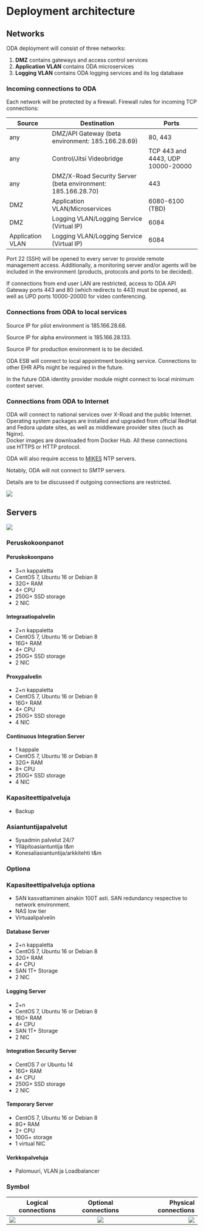 # Deployment architecture

## Networks

ODA deployment will consist of three networks:
1. **DMZ** contains gateways and access control services
2. **Application VLAN** contains ODA microservices
3. **Logging VLAN** contains ODA logging services and its log database

### Incoming connections to ODA

Each network will be protected by a firewall. Firewall rules for incoming 
TCP connections:

| Source | Destination                                         | Ports        |
| ------ | --------------------------------------------------- | ------------ |
| any    | DMZ/API Gateway (beta environment: 185.166.28.69)        | 80, 443 |
| any    | Control/Jitsi Videobridge      | TCP 443 and 4443, UDP 10000-20000 |
| any    | DMZ/X-Road Security Server (beta environment: 185.166.28.70) | 443 |
| DMZ    | Application VLAN/Microservices                   | 6080-6100 (TBD) |
| DMZ    | Logging VLAN/Logging Service (Virtual IP)                   | 6084 |
| Application VLAN | Logging VLAN/Logging Service (Virtual IP)         | 6084 |

Port 22 (SSH) will be opened to every server to provide remote management 
access. Additionally, a monitoring server and/or agents will be included in the
environment (products, protocols and ports to be decided).

If connections from end user LAN are restricted, access to ODA API Gateway 
ports 443 and 80 (which redirects to 443) must be opened, as well as UPD ports
10000-20000 for video conferencing. 

### Connections from ODA to local services

Source IP for pilot environment is 185.166.28.68.

Source IP for alpha environment is 185.166.28.133.

Source IP for production environment is to be decided.

ODA ESB will connect to local appointment booking service. Connections to other
EHR APIs might be required in the future. 

In the future ODA identity provider module might connect to local minimum 
context server.

### Connections from ODA to Internet

ODA will connect to national services over X-Road and the public Internet. 
Operating system packages are installed and upgraded from official RedHat and 
Fedora update sites, as well as middleware provider sites (such as Nginx).  
Docker images are downloaded from Docker Hub. All these connections use HTTPS 
or HTTP protocol.

ODA will also require access to [MIKES] NTP servers. 

Notably, ODA will not connect to SMTP servers.

Details are to be discussed if outgoing connections are restricted. 

![](http://www.plantuml.com/plantuml/proxy?src=https://raw.githubusercontent.com/omahoito/definitions/master/deployment.plantuml?4)

## Servers

![](http://www.plantuml.com/plantuml/proxy?src=https://raw.githubusercontent.com/omahoito/definitions/master/servers.plantuml?1) 
<!-- This generates a picture based on deployment.md. To change the counter in the url above, i.e. servers.plantuml?13 -> servers.plantuml?14 -->

### Peruskokoonpanot

#### Peruskokoonpano
- 3+n kappaletta
- CentOS 7, Ubuntu 16 or Debian 8
- 32G+ RAM
- 4+ CPU
- 250G+ SSD storage
- 2 NIC

#### Integraatiopalvelin
- 2+n kappaletta
- CentOS 7, Ubuntu 16 or Debian 8
- 16G+ RAM
- 4+ CPU
- 250G+ SSD storage
- 2 NIC

#### Proxypalvelin
- 2+n kappaletta
- CentOS 7, Ubuntu 16 or Debian 8
- 16G+ RAM
- 4+ CPU
- 250G+ SSD storage
- 4 NIC

#### Continuous Integration Server
- 1 kappale
- CentOS 7, Ubuntu 16 or Debian 8
- 32G+ RAM
- 8+ CPU
- 250G+ SSD storage
- 4 NIC

### Kapasiteettipalveluja
- Backup

### Asiantuntijapalvelut
- Sysadmin palvelut 24/7
- Ylläpitoasiantuntija t&m
- Konesaliasiantuntija/arkkitehti t&m

### Optiona
### Kapasiteettipalveluja optiona
- SAN kasvattaminen ainakin 100T asti. SAN redundancy respective to network environment.
- NAS low tier
- Virtuaalipalvelin

#### Database Server
- 2+n kappaletta
- CentOS 7, Ubuntu 16 or Debian 8
- 32G+ RAM
- 4+ CPU
- SAN 1T+ Storage
- 2 NIC

#### Logging Server
- 2+n
- CentOS 7, Ubuntu 16 or Debian 8
- 16G+ RAM
- 4+ CPU
- SAN 1T+ Storage
- 2 NIC

#### Integration Security Server
- CentOS 7 or Ubuntu 14
- 16G+ RAM
- 4+ CPU
- 250G+ SSD storage
- 2 NIC

#### Temporary Server
- CentOS 7, Ubuntu 16 or Debian 8
- 8G+ RAM
- 2+ CPU
- 100G+ storage
- 1 virtual NIC

#### Verkkopalveluja
- Palomuuri, VLAN ja Loadbalancer

### Symbol
| Logical connections        | Optional connections           | Physical connections  |
| ------------- |:-------------:| -----:|
| ![](logical.png)      | ![](optional.png) | ![](physical.png) |


[MIKES]: http://www.mikes.fi/julkinen-ntp-palvelu
